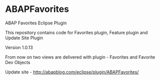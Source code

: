 # ABAPFavorites
ABAP Favorites Eclipse Plugin

This repository contains code for Favorites plugin, Feature plugin and Update Site Plugin

Version 1.0.13

From now on two views are delivered with plugin - Favorites and Favorite Dev Objects

Update site - http://abapblog.com/eclipse/plugin/ABAPFavorites/

